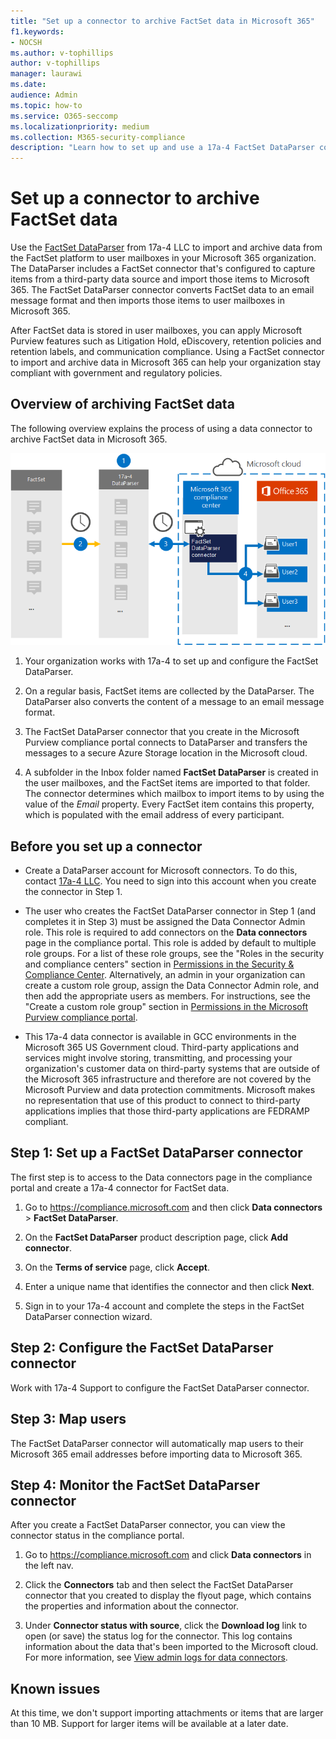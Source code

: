 ```yaml
---
title: "Set up a connector to archive FactSet data in Microsoft 365"
f1.keywords:
- NOCSH
ms.author: v-tophillips
author: v-tophillips
manager: laurawi
ms.date: 
audience: Admin
ms.topic: how-to
ms.service: O365-seccomp
ms.localizationpriority: medium
ms.collection: M365-security-compliance
description: "Learn how to set up and use a 17a-4 FactSet DataParser connector to import and archive FactSet data in Microsoft 365."
---
```


# Set up a connector to archive FactSet data

Use the [FactSet DataParser](https://www.17a-4.com/factset-dataparser/) from 17a-4 LLC to import and archive data from the FactSet platform to user mailboxes in your Microsoft 365 organization. The DataParser includes a FactSet connector that's configured to capture items from a third-party data source and import those items to Microsoft 365. The FactSet DataParser connector converts FactSet data to an email message format and then imports those items to user mailboxes in Microsoft 365.

After FactSet data is stored in user mailboxes, you can apply Microsoft Purview features such as Litigation Hold, eDiscovery, retention policies and retention labels, and communication compliance. Using a FactSet connector to import and archive data in Microsoft 365 can help your organization stay compliant with government and regulatory policies.

## Overview of archiving FactSet data

The following overview explains the process of using a data connector to archive FactSet data in Microsoft 365.

![Archiving workflow for FactSet data from 17a-4.](../media/FactSetDataParserConnectorWorkflow.png)

1. Your organization works with 17a-4 to set up and configure the FactSet DataParser.

2. On a regular basis, FactSet items are collected by the DataParser. The DataParser also converts the content of a message to an email message format.

3. The FactSet DataParser connector that you create in the Microsoft Purview compliance portal connects to DataParser and transfers the messages to a secure Azure Storage location in the Microsoft cloud.

4. A subfolder in the Inbox folder named **FactSet DataParser** is created in the user mailboxes, and the FactSet items are imported to that folder. The connector determines which mailbox to import items to by using the value of the *Email* property. Every FactSet item contains this property, which is populated with the email address of every participant.

## Before you set up a connector

- Create a DataParser account for Microsoft connectors. To do this, contact [17a-4 LLC](https://www.17a-4.com/contact/). You need to sign into this account when you create the connector in Step 1.

- The user who creates the FactSet DataParser connector in Step 1 (and completes it in Step 3) must be assigned the Data Connector Admin role. This role is required to add connectors on the **Data connectors** page in the compliance portal. This role is added by default to multiple role groups. For a list of these role groups, see the "Roles in the security and compliance centers" section in [Permissions in the Security & Compliance Center](../security/office-365-security/permissions-in-the-security-and-compliance-center.md#roles-in-the-security--compliance-center). Alternatively, an admin in your organization can create a custom role group, assign the Data Connector Admin role, and then add the appropriate users as members. For instructions, see the "Create a custom role group" section in [Permissions in the Microsoft Purview compliance portal](microsoft-365-compliance-center-permissions.md#create-a-custom-role-group).

- This 17a-4 data connector is available in GCC environments in the Microsoft 365 US Government cloud. Third-party applications and services might involve storing, transmitting, and processing your organization's customer data on third-party systems that are outside of the Microsoft 365 infrastructure and therefore are not covered by the Microsoft Purview and data protection commitments. Microsoft makes no representation that use of this product to connect to third-party applications implies that those third-party applications are FEDRAMP compliant.

## Step 1: Set up a FactSet DataParser connector

The first step is to access to the Data connectors page in the compliance portal and create a 17a-4 connector for FactSet data.

1. Go to <https://compliance.microsoft.com> and then click **Data connectors** > **FactSet DataParser**.

2. On the **FactSet DataParser** product description page, click **Add connector**.

3. On the **Terms of service** page, click **Accept**.

4. Enter a unique name that identifies the connector and then click **Next**.

5. Sign in to your 17a-4 account and complete the steps in the FactSet DataParser connection wizard.

## Step 2: Configure the FactSet DataParser connector

Work with 17a-4 Support to configure the FactSet DataParser connector.

## Step 3: Map users

The FactSet DataParser connector will automatically map users to their Microsoft 365 email addresses before importing data to Microsoft 365.

## Step 4: Monitor the FactSet DataParser connector

After you create a FactSet DataParser connector, you can view the connector status in the compliance portal.

1. Go to <https://compliance.microsoft.com> and click **Data connectors** in the left nav.

2. Click the **Connectors** tab and then select the FactSet DataParser connector that you created to display the flyout page, which contains the properties and information about the connector.

3. Under **Connector status with source**, click the **Download log** link to open (or save) the status log for the connector. This log contains information about the data that's been imported to the Microsoft cloud. For more information, see [View admin logs for data connectors](data-connector-admin-logs.md).

## Known issues

At this time, we don't support importing attachments or items that are larger than 10 MB. Support for larger items will be available at a later date.
